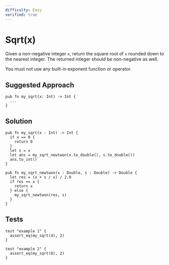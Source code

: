 ```yaml
---
difficulty: Easy
verified: true
---
```


# Sqrt(x)

Given a non-negative integer `x`, return the square root of `x` rounded down to the nearest integer. The returned integer should be non-negative as well.

You must not use any built-in exponent function or operator.

## Suggested Approach

```mbt nocheck
pub fn my_sqrt(x: Int) -> Int {
  ...
}
```

## Solution

```mbt
pub fn my_sqrt(x : Int) -> Int {
  if x == 0 {
    return 0
  }
  let s = x
  let ans = my_sqrt_newtwon(x.to_double(), s.to_double())
  ans.to_int()
}

pub fn my_sqrt_newtwon(x : Double, s : Double) -> Double {
  let res = (x + s / x) / 2.0
  if res == x {
    return x
  } else {
    my_sqrt_newtwon(res, s)
  }
}
```

## Tests

```moonbit
test "example 1" {
  assert_eq(my_sqrt(4), 2)
}

test "example 2" {
  assert_eq(my_sqrt(8), 2)
}
```
